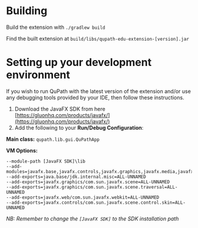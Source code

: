 # Building

Build the extension with `./gradlew build`

Find the built extension at `build/libs/qupath-edu-extension-[version].jar`

# Setting up your development environment

If you wish to run QuPath with the latest version of the extension and/or use any debugging tools provided by your IDE, then follow these instructions.

1. Download the JavaFX SDK from here [https://gluonhq.com/products/javafx/](https://gluonhq.com/products/javafx/)
2. Add the following to your **Run/Debug Configuration**:

**Main class:** `qupath.lib.gui.QuPathApp`

**VM Options:**

```
--module-path [JavaFX SDK]\lib
--add-modules=javafx.base,javafx.controls,javafx.graphics,javafx.media,javafx.web,javafx.swing
--add-exports=java.base/jdk.internal.misc=ALL-UNNAMED
--add-exports=javafx.graphics/com.sun.javafx.scene=ALL-UNNAMED
--add-exports=javafx.graphics/com.sun.javafx.scene.traversal=ALL-UNNAMED
--add-exports=javafx.web/com.sun.javafx.webkit=ALL-UNNAMED
--add-exports=javafx.controls/com.sun.javafx.scene.control.skin=ALL-UNNAMED
```

_NB: Remember to change the `[JavaFX SDK]` to the SDK installation path_

